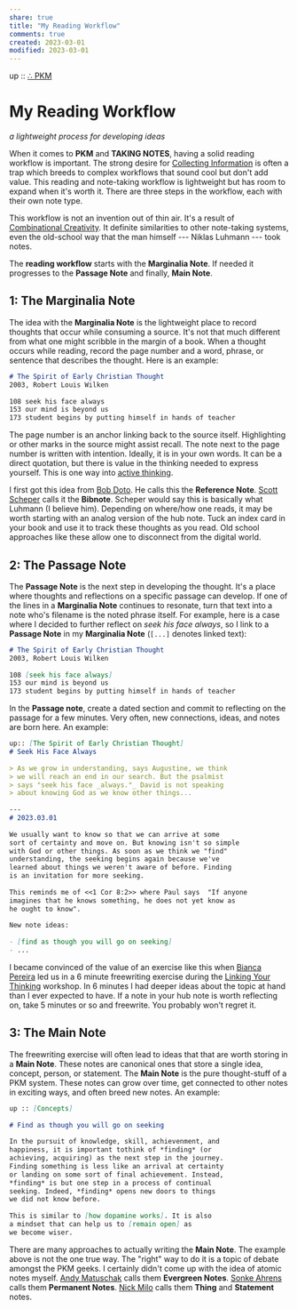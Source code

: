 ```yaml
---  
share: true  
title: "My Reading Workflow"  
comments: true  
created: 2023-03-01  
modified: 2023-03-01  
---  
```

up :: [∴ PKM](./%E2%88%B4-PKM.md)  
  
# My Reading Workflow  
*a lightweight process for developing ideas*  
  
When it comes to **PKM** and **TAKING NOTES**, having a solid reading workflow is important. The strong desire for [Collecting Information](./Collecting-Information.md) is often a trap which breeds to complex workflows that sound cool but don't add value. This reading and note-taking workflow is lightweight but has room to expand when it's worth it. There are three steps in the workflow, each with their own note type.   
  
This workflow is not an invention out of thin air. It's a result of [Combinational Creativity](../Combinational%20Creativity.md). It definite similarities to other note-taking systems, even the old-school way that the man himself --- Niklas Luhmann --- took notes.   
  
The **reading workflow** starts with the **Marginalia Note**. If needed it progresses to the **Passage Note** and finally, **Main Note**.  
  
## 1: The Marginalia Note  
The idea with the **Marginalia Note** is the lightweight place to record thoughts that occur while consuming a source. It's not that much different from what one might scribble in the margin of a book. When a thought occurs while reading, record the page number and a word, phrase, or sentence that describes the thought. Here is an example:  
  
```markdown  
# The Spirit of Early Christian Thought  
2003, Robert Louis Wilken  
  
108 seek his face always  
153 our mind is beyond us  
173 student begins by putting himself in hands of teacher  
```  
  
The page number is an anchor linking back to the source itself. Highlighting or other marks in the source might assist recall. The note next to the page number is written with intention. Ideally, it is in your own words. It can be a direct quotation, but there is value in the thinking needed to express yourself. This is one way into [active thinking](./active-thinking.md).  
  
I first got this idea from [Bob Doto](https://writing.bobdoto.computer/what-is-a-literature-note/). He calls this the **Reference Note**. [Scott Scheper]() calls it the **Bibnote**. Scheper would say this is basically what Luhmann (I believe him). Depending on where/how one reads, it may be worth starting with an analog version of the hub note. Tuck an index card in your book and use it to track these thoughts as you read. Old school approaches like these allow one to disconnect from the digital world.  
  
## 2: The Passage Note  
The **Passage Note** is the next step in developing the thought. It's a place where thoughts and reflections on a specific passage can develop. If one of the lines in a **Marginalia Note** continues to resonate, turn that text into a note who's filename is the noted phrase itself. For example, here is a case where I decided to further reflect on *seek his face always*, so I link to a **Passage Note** in my **Marginalia Note** (`[...]` denotes linked text):  
  
```markdown  
# The Spirit of Early Christian Thought  
2003, Robert Louis Wilken  
  
108 [seek his face always]  
153 our mind is beyond us  
173 student begins by putting himself in hands of teacher  
```  
  
In the **Passage note**, create a dated section and commit to reflecting on the passage for a few minutes. Very often, new connections, ideas, and notes are born here. An example:  
  
```markdown  
up:: [The Spirit of Early Christian Thought]  
# Seek His Face Always  
  
> As we grow in understanding, says Augustine, we think   
> we will reach an end in our search. But the psalmist   
> says "seek his face _always."_ David is not speaking   
> about knowing God as we know other things...  
  
---  
# 2023.03.01  
  
We usually want to know so that we can arrive at some   
sort of certainty and move on. But knowing isn't so simple  
with God or other things. As soon as we think we "find"   
understanding, the seeking begins again because we've   
learned about things we weren't aware of before. Finding   
is an invitation for more seeking.  
  
This reminds me of <<1 Cor 8:2>> where Paul says  "If anyone   
imagines that he knows something, he does not yet know as   
he ought to know".   
  
New note ideas:  
  
- [find as though you will go on seeking]  
- ...  
```  
  
I became convinced of the value of an exercise like this when [Bianca Pereira](https://biancapereira.me/) led us in a 6 minute freewriting exercise during the [Linking Your Thinking](https://linkingyourthinking.com) workshop. In 6 minutes I had deeper ideas about the topic at hand than I ever expected to have. If a note in your hub note is worth reflecting on, take 5 minutes or so and freewrite. You probably won't regret it.   
  
## 3: The Main Note  
The freewriting exercise will often lead to ideas that that are worth storing in a **Main Note**. These notes are canonical ones that store a single idea, concept, person, or statement. The **Main Note** is the pure thought-stuff of a PKM system. These notes can grow over time, get connected to other notes in exciting ways, and often breed new notes. An example:  
  
```markdown  
up :: [Concepts]  
  
# Find as though you will go on seeking  
  
In the pursuit of knowledge, skill, achievenment, and   
happiness, it is important tothink of *finding* (or  
achieving, acquiring) as the next step in the journey.  
Finding something is less like an arrival at certainty   
or landing on some sort of final achievement. Instead,   
*finding* is but one step in a process of continual   
seeking. Indeed, *finding* opens new doors to things   
we did not know before.  
  
This is similar to [how dopamine works]. It is also   
a mindset that can help us to [remain open] as   
we become wiser.   
```  
  
There are many approaches to actually writing the **Main Note**. The example above is not the one true way. The "right" way to do it is a topic of debate amongst the PKM geeks. I certainly didn't come up with the idea of atomic notes myself. [Andy Matuschak](https://notes.andymatuschak.org/Evergreen_notes) calls them **Evergreen Notes**. [Sonke Ahrens](https://twitter.com/soenke_ahrens?lang=en) calls them **Permanent Notes**. [Nick Milo](https://twitter.com/NickMilo) calls them **Thing** and **Statement** notes.  